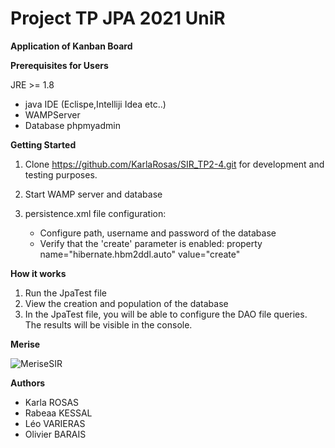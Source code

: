 # Project  TP JPA 2021 UniR

**Application of Kanban Board**
 
**Prerequisites for Users**

JRE >= 1.8
* java IDE (Eclispe,Intelliji Idea etc..)
* WAMPServer
* Database phpmyadmin

**Getting Started**

1. Clone https://github.com/KarlaRosas/SIR_TP2-4.git  for development and testing purposes.
2. Start WAMP server and database
3. persistence.xml file configuration:

    * Configure path, username and password of the database
    * Verify that the 'create' parameter is enabled: property name="hibernate.hbm2ddl.auto" value="create"
    
**How it works**

1. Run the JpaTest file
2. View the creation and population of the database
3. In the JpaTest file, you will be able to configure the DAO file queries. 
   The results will be visible in the console. 
 
 
**Merise**

![MeriseSIR](https://user-images.githubusercontent.com/72248648/110381810-49e3a600-805a-11eb-813e-baacb6f3af13.png)


   
**Authors**
* Karla ROSAS 
* Rabeaa KESSAL
* Léo VARIERAS
* Olivier BARAIS

